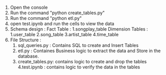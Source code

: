 1. Open the console 
2. Run the command "python create_tables.py"
3. Run the command "python etl.py"
4. open test.ipynb and run the cells to view the data
5. Schema design :
    Fact Table :
        1.songplay_table
    Dimension Tables :
        1.user_table
        2.song_table
        3.artist_table
        4.time_table
6. File Structure :
    1. sql_queries.py : Contains SQL to create and Insert Tables
    2. etl.py : Containes Business logic to extract the data and Store in the database.
    3. create_tables.py: contains logic to create and drop the tables
    4.test.ipynb : contains logic to verify the data in the tables